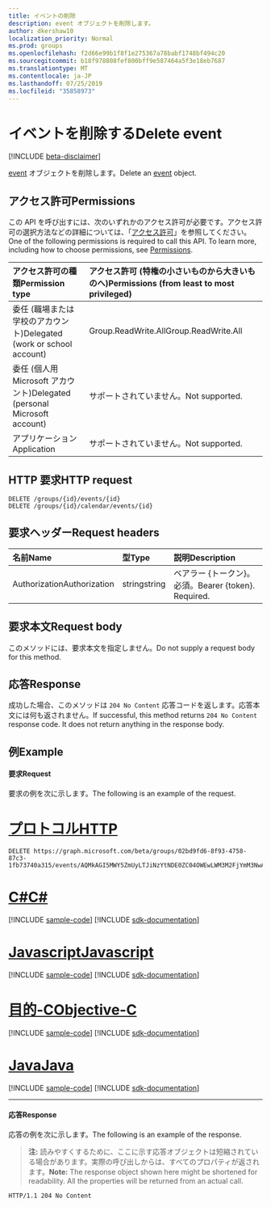 ```yaml
---
title: イベントの削除
description: event オブジェクトを削除します。
author: dkershaw10
localization_priority: Normal
ms.prod: groups
ms.openlocfilehash: f2d66e99b1f8f1e275367a78babf1748bf494c20
ms.sourcegitcommit: b18f978808fef800bff9e587464a5f3e18eb7687
ms.translationtype: MT
ms.contentlocale: ja-JP
ms.lasthandoff: 07/25/2019
ms.locfileid: "35858973"
---
```

# <a name="delete-event"></a><span data-ttu-id="36a6c-103">イベントを削除する</span><span class="sxs-lookup"><span data-stu-id="36a6c-103">Delete event</span></span>

[!INCLUDE [beta-disclaimer](../../includes/beta-disclaimer.md)]

<span data-ttu-id="36a6c-104">[event](../resources/event.md) オブジェクトを削除します。</span><span class="sxs-lookup"><span data-stu-id="36a6c-104">Delete an [event](../resources/event.md) object.</span></span>

## <a name="permissions"></a><span data-ttu-id="36a6c-105">アクセス許可</span><span class="sxs-lookup"><span data-stu-id="36a6c-105">Permissions</span></span>
<span data-ttu-id="36a6c-p101">この API を呼び出すには、次のいずれかのアクセス許可が必要です。アクセス許可の選択方法などの詳細については、「[アクセス許可](/graph/permissions-reference)」を参照してください。</span><span class="sxs-lookup"><span data-stu-id="36a6c-p101">One of the following permissions is required to call this API. To learn more, including how to choose permissions, see [Permissions](/graph/permissions-reference).</span></span>

|<span data-ttu-id="36a6c-108">アクセス許可の種類</span><span class="sxs-lookup"><span data-stu-id="36a6c-108">Permission type</span></span>      | <span data-ttu-id="36a6c-109">アクセス許可 (特権の小さいものから大きいものへ)</span><span class="sxs-lookup"><span data-stu-id="36a6c-109">Permissions (from least to most privileged)</span></span>              |
|:--------------------|:---------------------------------------------------------|
|<span data-ttu-id="36a6c-110">委任 (職場または学校のアカウント)</span><span class="sxs-lookup"><span data-stu-id="36a6c-110">Delegated (work or school account)</span></span> | <span data-ttu-id="36a6c-111">Group.ReadWrite.All</span><span class="sxs-lookup"><span data-stu-id="36a6c-111">Group.ReadWrite.All</span></span>    |
|<span data-ttu-id="36a6c-112">委任 (個人用 Microsoft アカウント)</span><span class="sxs-lookup"><span data-stu-id="36a6c-112">Delegated (personal Microsoft account)</span></span> | <span data-ttu-id="36a6c-113">サポートされていません。</span><span class="sxs-lookup"><span data-stu-id="36a6c-113">Not supported.</span></span>    |
|<span data-ttu-id="36a6c-114">アプリケーション</span><span class="sxs-lookup"><span data-stu-id="36a6c-114">Application</span></span> | <span data-ttu-id="36a6c-115">サポートされていません。</span><span class="sxs-lookup"><span data-stu-id="36a6c-115">Not supported.</span></span> |

## <a name="http-request"></a><span data-ttu-id="36a6c-116">HTTP 要求</span><span class="sxs-lookup"><span data-stu-id="36a6c-116">HTTP request</span></span>
<!-- { "blockType": "ignored" } -->
```http
DELETE /groups/{id}/events/{id}
DELETE /groups/{id}/calendar/events/{id}
```

## <a name="request-headers"></a><span data-ttu-id="36a6c-117">要求ヘッダー</span><span class="sxs-lookup"><span data-stu-id="36a6c-117">Request headers</span></span>
| <span data-ttu-id="36a6c-118">名前</span><span class="sxs-lookup"><span data-stu-id="36a6c-118">Name</span></span>       | <span data-ttu-id="36a6c-119">型</span><span class="sxs-lookup"><span data-stu-id="36a6c-119">Type</span></span> | <span data-ttu-id="36a6c-120">説明</span><span class="sxs-lookup"><span data-stu-id="36a6c-120">Description</span></span>|
|:---------------|:--------|:----------|
| <span data-ttu-id="36a6c-121">Authorization</span><span class="sxs-lookup"><span data-stu-id="36a6c-121">Authorization</span></span>  | <span data-ttu-id="36a6c-122">string</span><span class="sxs-lookup"><span data-stu-id="36a6c-122">string</span></span>  | <span data-ttu-id="36a6c-p102">ベアラー {トークン}。必須。</span><span class="sxs-lookup"><span data-stu-id="36a6c-p102">Bearer {token}. Required.</span></span> |

## <a name="request-body"></a><span data-ttu-id="36a6c-125">要求本文</span><span class="sxs-lookup"><span data-stu-id="36a6c-125">Request body</span></span>
<span data-ttu-id="36a6c-126">このメソッドには、要求本文を指定しません。</span><span class="sxs-lookup"><span data-stu-id="36a6c-126">Do not supply a request body for this method.</span></span>

## <a name="response"></a><span data-ttu-id="36a6c-127">応答</span><span class="sxs-lookup"><span data-stu-id="36a6c-127">Response</span></span>
<span data-ttu-id="36a6c-p103">成功した場合、このメソッドは `204 No Content` 応答コードを返します。応答本文には何も返されません。</span><span class="sxs-lookup"><span data-stu-id="36a6c-p103">If successful, this method returns `204 No Content` response code. It does not return anything in the response body.</span></span>

## <a name="example"></a><span data-ttu-id="36a6c-130">例</span><span class="sxs-lookup"><span data-stu-id="36a6c-130">Example</span></span>
#### <a name="request"></a><span data-ttu-id="36a6c-131">要求</span><span class="sxs-lookup"><span data-stu-id="36a6c-131">Request</span></span>
<span data-ttu-id="36a6c-132">要求の例を次に示します。</span><span class="sxs-lookup"><span data-stu-id="36a6c-132">The following is an example of the request.</span></span>

# <a name="httptabhttp"></a>[<span data-ttu-id="36a6c-133">プロトコル</span><span class="sxs-lookup"><span data-stu-id="36a6c-133">HTTP</span></span>](#tab/http)
<!-- {
  "blockType": "request",
  "name": "delete_group_event"
}-->
```http
DELETE https://graph.microsoft.com/beta/groups/02bd9fd6-8f93-4758-87c3-1fb73740a315/events/AQMkAGI5MWY5ZmUyLTJiNzYtNDE0ZC04OWEwLWM3M2FjYmM3NwAzZWYARgAAA_b2VnUAiWNLj0xeSOs499YHAMT2RdsuOqRIlQZ4vOzp66YAAAIBDQAAAMT2RdsuOqRIlQZ4vOzp66YAAAIJOgAAAA==
```
# <a name="ctabcsharp"></a>[<span data-ttu-id="36a6c-134">C#</span><span class="sxs-lookup"><span data-stu-id="36a6c-134">C#</span></span>](#tab/csharp)
[!INCLUDE [sample-code](../includes/snippets/csharp/delete-group-event-csharp-snippets.md)]
[!INCLUDE [sdk-documentation](../includes/snippets/snippets-sdk-documentation-link.md)]

# <a name="javascripttabjavascript"></a>[<span data-ttu-id="36a6c-135">Javascript</span><span class="sxs-lookup"><span data-stu-id="36a6c-135">Javascript</span></span>](#tab/javascript)
[!INCLUDE [sample-code](../includes/snippets/javascript/delete-group-event-javascript-snippets.md)]
[!INCLUDE [sdk-documentation](../includes/snippets/snippets-sdk-documentation-link.md)]

# <a name="objective-ctabobjc"></a>[<span data-ttu-id="36a6c-136">目的-C</span><span class="sxs-lookup"><span data-stu-id="36a6c-136">Objective-C</span></span>](#tab/objc)
[!INCLUDE [sample-code](../includes/snippets/objc/delete-group-event-objc-snippets.md)]
[!INCLUDE [sdk-documentation](../includes/snippets/snippets-sdk-documentation-link.md)]

# <a name="javatabjava"></a>[<span data-ttu-id="36a6c-137">Java</span><span class="sxs-lookup"><span data-stu-id="36a6c-137">Java</span></span>](#tab/java)
[!INCLUDE [sample-code](../includes/snippets/java/delete-group-event-java-snippets.md)]
[!INCLUDE [sdk-documentation](../includes/snippets/snippets-sdk-documentation-link.md)]

---


#### <a name="response"></a><span data-ttu-id="36a6c-138">応答</span><span class="sxs-lookup"><span data-stu-id="36a6c-138">Response</span></span>
<span data-ttu-id="36a6c-139">応答の例を次に示します。</span><span class="sxs-lookup"><span data-stu-id="36a6c-139">The following is an example of the response.</span></span> 
><span data-ttu-id="36a6c-p104">**注:** 読みやすくするために、ここに示す応答オブジェクトは短縮されている場合があります。実際の呼び出しからは、すべてのプロパティが返されます。</span><span class="sxs-lookup"><span data-stu-id="36a6c-p104">**Note:** The response object shown here might be shortened for readability. All the properties will be returned from an actual call.</span></span>
<!-- {
  "blockType": "response",
  "truncated": true
} -->
```http
HTTP/1.1 204 No Content
```

<!-- uuid: 8fcb5dbc-d5aa-4681-8e31-b001d5168d79
2015-10-25 14:57:30 UTC -->
<!--
{
  "type": "#page.annotation",
  "description": "Delete event",
  "keywords": "",
  "section": "documentation",
  "tocPath": "",
  "suppressions": [
  ]
}
-->
